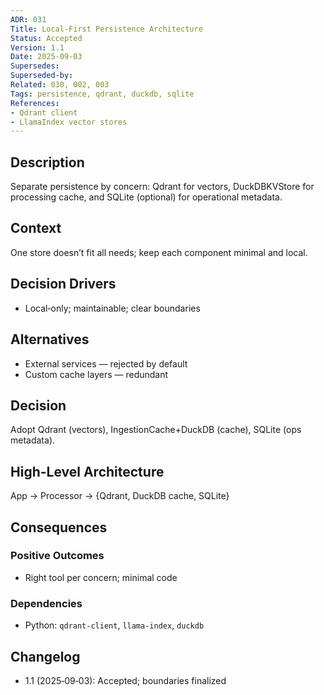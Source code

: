 ```yaml
---
ADR: 031
Title: Local-First Persistence Architecture
Status: Accepted
Version: 1.1
Date: 2025-09-03
Supersedes:
Superseded-by:
Related: 030, 002, 003
Tags: persistence, qdrant, duckdb, sqlite
References:
- Qdrant client
- LlamaIndex vector stores
---
```


## Description

Separate persistence by concern: Qdrant for vectors, DuckDBKVStore for processing cache, and SQLite (optional) for operational metadata.

## Context

One store doesn’t fit all needs; keep each component minimal and local.

## Decision Drivers

- Local‑only; maintainable; clear boundaries

## Alternatives

- External services — rejected by default
- Custom cache layers — redundant

## Decision

Adopt Qdrant (vectors), IngestionCache+DuckDB (cache), SQLite (ops metadata).

## High-Level Architecture

App → Processor → {Qdrant, DuckDB cache, SQLite}

## Consequences

### Positive Outcomes

- Right tool per concern; minimal code

### Dependencies

- Python: `qdrant-client`, `llama-index`, `duckdb`

## Changelog

- 1.1 (2025‑09‑03): Accepted; boundaries finalized
